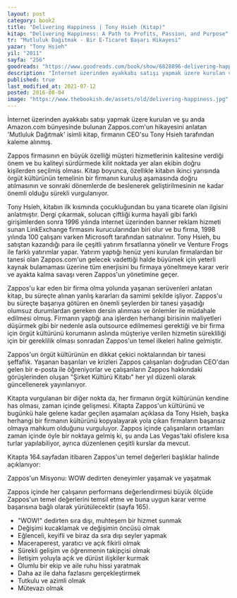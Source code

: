 ```yaml
---
layout: post  
category: book2  
title: "Delivering Happiness | Tony Hsieh (Kitap)"  
kitap: "Delivering Happiness: A Path to Profits, Passion, and Purpose"  
tr: "Mutluluk Dağıtmak - Bir E-Ticaret Başarı Hikayesi"  
yazar: "Tony Hsieh"  
yil: "2011"  
sayfa: "256"  
goodreads: "https://www.goodreads.com/book/show/6828896-delivering-happiness"
description: "İnternet üzerinden ayakkabı satışı yapmak üzere kurulan ve şu anda Amazon.com bünyesinde bulunan Zappos.com'un hikayesini anlatan 'Mutluluk Dağıtmak' isimli kitap, firmanın CEO'su Tony Hsieh tarafından kaleme alınmış."
published: true
last_modified_at: 2021-07-12
posted: 2016-08-04
image: "https://www.thebookish.de/assets/old/delivering-happiness.jpg"
---
```


İnternet üzerinden ayakkabı satışı yapmak üzere kurulan ve şu anda Amazon.com bünyesinde bulunan Zappos.com'un hikayesini anlatan 'Mutluluk Dağıtmak' isimli kitap, firmanın CEO'su Tony Hsieh tarafından kaleme alınmış.  
  
Zappos firmasının en büyük özelliği müşteri hizmetlerinin kalitesine verdiği önem ve bu kaliteyi sürdürmede kilit noktada yer alan ekibin doğru kişilerden seçilmiş olması. Kitap boyunca, özellikle kitabın ikinci yarısında örgüt kültürünün temelinin bir firmanın kuruluş aşamasında doğru atılmasının ve sonraki dönemlerde de beslenerek geliştirilmesinin ne kadar önemli olduğu sürekli vurgulanıyor.  
  
Tony Hsieh, kitabın ilk kısmında çocukluğundan bu yana ticarete olan ilgisini anlatmıştır. Dergi çıkarmak, solucan çiftliği kurma hayali gibi farklı girişimlerden sonra 1996 yılında internet üzerinden banner reklam hizmeti sunan LinkExchange firmasını kurucularından biri olur ve bu firma, 1998 yılında 100 çalışanı varken Microsoft tarafından satınalınır. Tony Hsieh, bu satıştan kazandığı para ile çeşitli yatırım fırsatlarına yönelir ve Venture Frogs ile farklı yatırımlar yapar. Yatırım yaptığı henüz yeni kurulan firmalardan bir tanesi olan Zappos.com'un gelecek vadettiği halde büyümek için yeterli kaynak bulamaması üzerine tüm enerjisini bu firmaya yöneltmeye karar verir ve ayakta kalma savaşı veren Zappos'un yönetimine geçer.  
  
Zappos'u kar eden bir firma olma yolunda yaşanan serüvenleri anlatan kitap, bu süreçte alınan yanlış kararları da samimi şekilde işliyor. Zappos'u bu süreçte başarıya götüren en önemli şeylerden bir tanesi yaşadığı olumsuz durumlardan gereken dersin alınması ve önlemler ile müdahale edilmesi olmuş. Firmanın yaptığı ana işlerden herhangi birisinin maliyetleri düşürmek gibi bir nedenle asla outsource edilmemesi gerektiği ve bir firma için örgüt kültürünü korumanın aslında müşteriye verilen hizmetin sürekliliği için bir gereklilik olması sonradan Zappos'un temel ilkeleri haline gelmiştir.  
  
Zappos'un örgüt kültürünün en dikkat çekici noktalarından bir tanesi şeffaflık. Yaşanan başarıları ve krizleri Zappos çalışanları doğrudan CEO'dan gelen bir e-posta ile öğreniyorlar ve çalışanların Zappos hakkındaki görüşlerinden oluşan "Şirket Kültürü Kitabı" her yıl düzenli olarak güncellenerek yayınlanıyor.  
  
Kitapta vurgulanan bir diğer nokta da, her firmanın örgüt kültürünün kendine has olması, zaman içinde gelişmesi. Kitapta Zappos'un kültürünü ve bugünkü hale gelene kadar geçilen aşamaları açıklasa da Tony Hsieh, başka herhangi bir firmanın kültürünü kopyalayarak yola çıkan firmaların başarısız olmaya mahkum olduğunu vurguluyor. Zappos içinde çalışanların ortamları zaman içinde öyle bir noktaya gelmiş ki, şu anda Las Vegas'taki ofislere kısa turlar yapılabiliyor, ayrıca düzenlenen çeşitli kurslar da mevcut.  
  
Kitapta 164.sayfadan itibaren Zappos'un temel değerleri başlıklar halinde açıklanıyor:  
  
Zappos'un Misyonu: WOW dedirten deneyimler yaşamak ve yaşatmak  
  
Zappos içinde her çalışanın performans değerlendirmesi büyük ölçüde Zappos'un temel değerlerini temsil etme ve buna uygun karar verme başarısına bağlı olarak yürütülecektir (sayfa 165).

-   "WOW!" dedirten sıra dışı, muhteşem bir hizmet sunmak
-   Değişimi kucaklamak ve değişimin öncüsü olmak
-   Eğlenceli, keyifli ve biraz da sıra dışı seyler yapmak
-   Maceraperest, yaratıcı ve açık fikirli olmak
-   Sürekli gelişim ve öğrenmenin takipçisi olmak
-   İletişim yoluyla açık ve dürüst ilişkiler kurmak
-   Olumlu bir ekip ve aile ruhu hissi yaratmak
-   Daha az ile daha fazlasını gerçekleştirmek
-   Tutkulu ve azimli olmak
-   Mütevazı olmak


